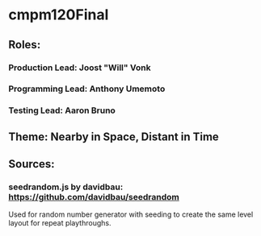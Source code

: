 # cmpm120Final

## Roles:

### Production Lead: Joost "Will" Vonk

### Programming Lead: Anthony Umemoto

### Testing Lead: Aaron Bruno

## Theme: Nearby in Space, Distant in Time


## Sources:

### seedrandom.js by davidbau: https://github.com/davidbau/seedrandom
Used for random number generator with seeding to create the same level layout for repeat playthroughs.